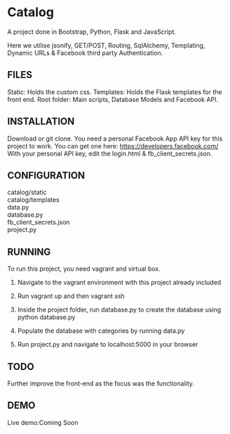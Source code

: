 # Catalog
A project done in Bootstrap, Python, Flask and JavaScript.

Here we utilise jsonify, GET/POST, Routing, SqlAlchemy, Templating, Dynamic URLs & Facebook third party Authentication.

## FILES

Static: Holds the custom css.
Templates: Holds the Flask templates for the front end.
Root folder: Main scripts, Database Models and Facebook API.

## INSTALLATION

Download or git clone.
You need a personal Facebook App API key for this project to work.
You can get one here: https://developers.facebook.com/
With your personal API key, edit the login.html & fb_client_secrets.json.

## CONFIGURATION

catalog/static <br>
catalog/templates <br>
data.py<br>
database.py<br>
fb_client_secrets.json<br>
project.py<br>

## RUNNING

To run this project, you need vagrant and virtual box.

1. Navigate to the vagrant environment with this project already included

2. Run vagrant up and then vagrant ssh

3. Inside the project folder, run database.py to create the database using python database.py

4. Populate the database with categories by running data.py

5. Run project.py and navigate to localhost:5000 in your browser

## TODO

Further improve the front-end as the focus was the functionality.

## DEMO

Live demo:Coming Soon
